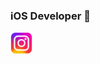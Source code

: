 ### iOS Developer 👋
<a href="https://www.instagram.com/xixn2._8/">
  <img src="Instagram.png" alt="Instagram" width="35" height="35" />
</a>

